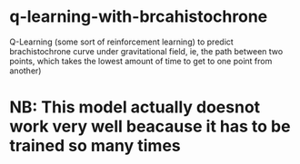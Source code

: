 # q-learning-with-brcahistochrone
Q-Learning (some sort of reinforcement learning) to predict brachistochrone curve under gravitational field, ie, the path between two points, which takes the lowest amount of time to get to one point from another)


# NB: This model actually doesnot work very well beacause it has to be trained so many times
